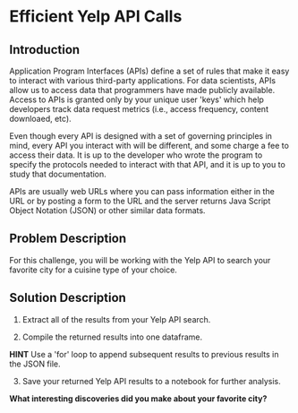 # Efficient Yelp API Calls



## Introduction

Application Program Interfaces (APIs) define a set of rules that make it easy to interact with various third-party applications.  For data scientists, APIs allow us to access data that programmers have made publicly available. Access to APIs is granted only by your unique user 'keys' which help developers track data request metrics (i.e., access frequency, content downloaed, etc).

Even though every API is designed with a set of governing principles in mind, every API you interact with will be different, and some charge a fee to access their data. It is up to the developer who wrote the program to specify the protocols needed to interact with that API, and it is up to you to study that documentation.

APIs are usually web URLs where you can pass information either in the URL or by posting a form to the URL and the server returns Java Script Object Notation (JSON) or other similar data formats. 


## Problem Description

For this challenge, you will be working with the Yelp API to search your favorite city for a cuisine type of your choice.

## Solution Description

1. Extract all of the results from your Yelp API search.

2. Compile the returned results into one dataframe. 

**HINT** Use a 'for' loop to append subsequent results to previous results in the JSON file.

3. Save your returned Yelp API results to a notebook for further analysis. 


**What interesting discoveries did you make about your favorite city?**
